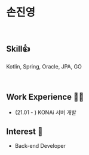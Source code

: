 # 손진영 

<br>

## Skill👍 
Kotlin, Spring, Oracle, JPA, GO

<br>

## Work Experience 🤹‍♀️
- (21.01 - ) KONAi 서버 개발 

## Interest 👀
- Back-end Developer
